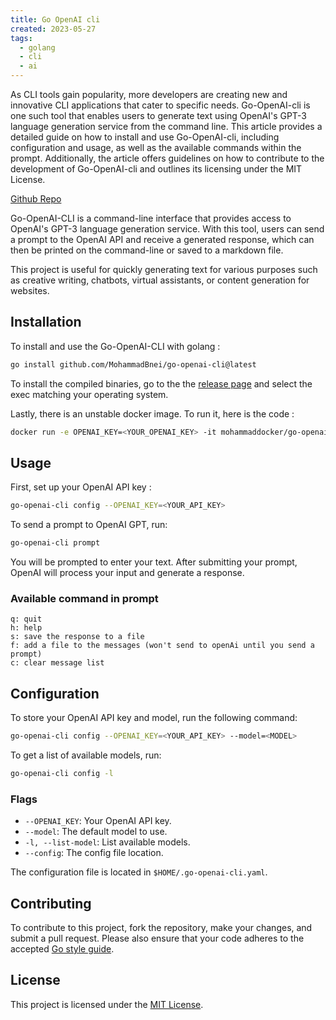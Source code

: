 ```yaml
---
title: Go OpenAI cli
created: 2023-05-27
tags:
  - golang
  - cli
  - ai
---
```


As CLI tools gain popularity, more developers are creating new and innovative CLI applications that cater to specific needs. Go-OpenAI-cli is one such tool that enables users to generate text using OpenAI's GPT-3 language generation service from the command line. This article provides a detailed guide on how to install and use Go-OpenAI-cli, including configuration and usage, as well as the available commands within the prompt. Additionally, the article offers guidelines on how to contribute to the development of Go-OpenAI-cli and outlines its licensing under the MIT License. 

[Github Repo](https://github.com/MohammadBnei/go-openai-cli/tree/main)

Go-OpenAI-CLI is a command-line interface that provides access to OpenAI's GPT-3 language generation service. With this tool, users can send a prompt to the OpenAI API and receive a generated response, which can then be printed on the command-line or saved to a markdown file. 

This project is useful for quickly generating text for various purposes such as creative writing, chatbots, virtual assistants, or content generation for websites. 

## Installation

To install and use the Go-OpenAI-CLI with golang :

```sh
go install github.com/MohammadBnei/go-openai-cli@latest
```

To install the compiled binaries, go to the the [release page](https://github.com/MohammadBnei/go-openai-cli/releases/) and select the exec matching your operating system. 

Lastly, there is an unstable docker image. To run it, here is the code :
```sh
docker run -e OPENAI_KEY=<YOUR_OPENAI_KEY> -it mohammaddocker/go-openai-cli prompt
```

## Usage

First, set up your OpenAI API key :
```sh
go-openai-cli config --OPENAI_KEY=<YOUR_API_KEY>
```

To send a prompt to OpenAI GPT, run:
```sh
go-openai-cli prompt
```

You will be prompted to enter your text. After submitting your prompt, OpenAI will process your input and generate a response.

### Available command in prompt 
```
q: quit
h: help
s: save the response to a file
f: add a file to the messages (won't send to openAi until you send a prompt)
c: clear message list
```

## Configuration

To store your OpenAI API key and model, run the following command:
```sh
go-openai-cli config --OPENAI_KEY=<YOUR_API_KEY> --model=<MODEL>
```

To get a list of available models, run:
```sh
go-openai-cli config -l
```

### Flags
- `--OPENAI_KEY`: Your OpenAI API key.
- `--model`: The default model to use.
- `-l, --list-model`: List available models.
- `--config`: The config file location.

The configuration file is located in `$HOME/.go-openai-cli.yaml`.

## Contributing

To contribute to this project, fork the repository, make your changes, and submit a pull request. Please also ensure that your code adheres to the accepted [Go style guide](https://golang.org/doc/effective_go.html). 

## License

This project is licensed under the [MIT License](https://opensource.org/licenses/MIT).